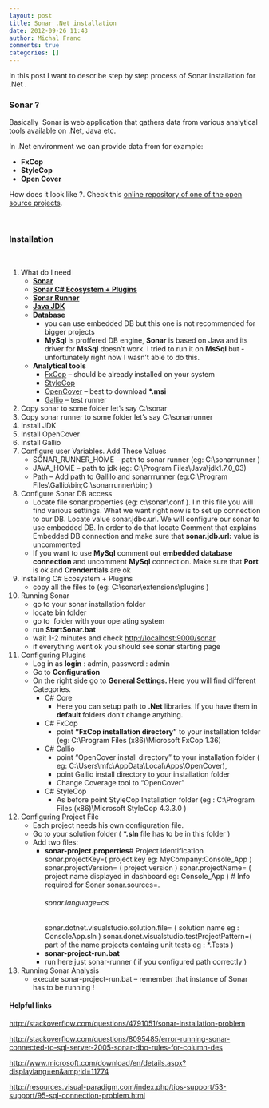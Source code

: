 ```yaml
---
layout: post
title: Sonar .Net installation
date: 2012-09-26 11:43
author: Michal Franc
comments: true
categories: []
---
```

In this post I want to describe step by step process of Sonar installation for .Net .
<h3>Sonar ?</h3>
Basically  Sonar<strong> </strong>is web application that gathers data from various analytical tools available on .Net, Java <strong></strong>etc.

In .Net environment we can provide data from for example:
<ul>
	<li><strong>FxCop </strong></li>
	<li><strong>StyleCop </strong></li>
	<li><strong>Open Cover </strong></li>
</ul>
How does it look like ?. Check this <a href="http://nemo.sonarsource.org/">online repository of one of the open source projects</a>.

&nbsp;
<h3>Installation</h3>
&nbsp;
<ol>
	<li>What do I need
<ul>
	<li><a href="http://www.sonarsource.org/downloads/"><strong>Sonar</strong></a><strong> </strong></li>
	<li><a href="http://docs.codehaus.org/download/attachments/201228384/CSharpPluginsEcosystem-1.4.zip?version=2&amp;modificationDate=1347376166648"><strong>Sonar C# Ecosystem + Plugins</strong></a></li>
	<li><a href="http://docs.codehaus.org/display/SONAR/Installing+and+Configuring+Sonar+Runner"><strong>Sonar Runner</strong></a></li>
	<li><a href="http://www.oracle.com/technetwork/java/javase/downloads/index.html"><strong>Java JDK</strong></a></li>
	<li><strong>Database</strong>
<ul>
	<li>you can use embedded DB but this one is not recommended for bigger projects</li>
	<li><strong>MySql</strong> is proffered DB engine, <strong>Sonar</strong> is based on Java and its driver for <strong>MsSql</strong> doesn’t work. I tried to run it on <strong>MsSql</strong> but -unfortunately right now I wasn’t able to do this.</li>
</ul>
</li>
	<li><strong>Analytical tools</strong>
<ul>
	<li><a href="http://www.microsoft.com/en-us/download/details.aspx?id=6544">FxCop</a> – should be already installed on your system</li>
	<li><a href="http://stylecop.codeplex.com">StyleCop</a></li>
	<li><a href="https://github.com/sawilde/opencover/downloads">OpenCover</a> – best to download <strong>*.msi</strong></li>
	<li><a href="http://www.gallio.org/">Gallio</a> – test runner</li>
</ul>
</li>
</ul>
</li>
	<li>Copy sonar to some folder let’s say C:\sonar</li>
	<li>Copy sonar runner to some folder let’s say C:\sonarrunner</li>
	<li>Install JDK</li>
	<li>Install OpenCover</li>
	<li>Install Gallio</li>
	<li>Configure user Variables. Add These Values
<ul>
	<li>SONAR_RUNNER_HOME – path to sonar runner (eg: C:\sonarrunner )</li>
	<li>JAVA_HOME – path to jdk (eg: C:\Program Files\Java\jdk1.7.0_03)</li>
	<li>Path – Add path to Gallilo and sonarrrunner (eg:C:\Program Files\Gallio\bin;C:\sonarrunner\bin; )</li>
</ul>
</li>
	<li>Configure Sonar DB access
<ul>
	<li>Locate file sonar.properties (eg: c:\sonar\conf ). I n this file you will find various settings. What we want right now is to set up connection to our DB. Locate value sonar.jdbc.url. We will configure our sonar to use embedded DB. In order to do that locate Comment that explains Embedded DB connection and make sure that <strong>sonar.jdb.url:</strong> value is uncommented</li>
	<li>If you want to use <strong>MySql</strong> comment out <strong>embedded database connection</strong> and uncomment <strong>MySql</strong> connection. Make sure that <strong>Port</strong> is ok and <strong>Crendentials</strong> are ok</li>
</ul>
</li>
	<li>Installing C# Ecosystem + Plugins
<ul>
	<li>copy all the files to (eg: C:\sonar\extensions\plugins )</li>
</ul>
</li>
	<li>Running Sonar
<ul>
	<li>go to your sonar installation folder</li>
	<li>locate bin folder</li>
	<li>go to  folder with your operating system</li>
	<li>run <strong>StartSonar.bat</strong></li>
	<li>wait 1-2 minutes and check <a href="http://localhost:9000/sonar">http://localhost:9000/sonar</a></li>
	<li>if everything went ok you should see sonar starting page</li>
</ul>
</li>
	<li>Configuring Plugins
<ul>
	<li>Log in as <strong>login</strong> : admin, password : admin</li>
	<li>Go to <strong>Configuration</strong></li>
	<li>On the right side go to <strong>General Settings. </strong>Here you will find different Categories.
<ul>
	<li>C# Core
<ul>
	<li>Here you can setup path to <strong>.Net</strong> libraries. If you have them in <strong>default </strong>folders don’t change anything.</li>
</ul>
</li>
	<li>C# FxCop
<ul>
	<li>point <strong>“FxCop installation directory”</strong> to your installation folder (eg: C:\Program Files (x86)\Microsoft FxCop 1.36)</li>
</ul>
</li>
	<li>C# Gallio
<ul>
	<li>point “OpenCover install directory” to your installation folder ( eg: C:\Users\mfc\AppData\Local\Apps\OpenCover),</li>
	<li>point Gallio install directory to your installation folder</li>
	<li>Change Coverage tool to “OpenCover”</li>
</ul>
</li>
	<li>C# StyleCop
<ul>
	<li>As before point StyleCop Installation folder (eg : C:\Program Files (x86)\Microsoft StyleCop 4.3.3.0 )</li>
</ul>
</li>
</ul>
</li>
</ul>
</li>
	<li>Configuring Project File
<ul>
	<li>Each project needs his own configuration file.</li>
	<li>Go to your solution folder ( <strong>*.sln</strong> file has to be in this folder )</li>
	<li>Add two files:
<ul>
	<li><strong>sonar-project.properties</strong># Project identification
sonar.projectKey=( project key eg: MyCompany:Console_App )
sonar.projectVersion= ( project version )
sonar.projectName= ( project name displayed in dashboard eg: Console_App )
# Info required for Sonar
sonar.sources=.&nbsp;
<h6>sonar.language=cs</h6>
sonar.dotnet.visualstudio.solution.file= ( solution name eg : ConsoleApp.sln )
sonar.donet.visualstudio.testProjectPattern=( part of the name projects containg unit tests eg : *.Tests )</li>
	<li><strong>sonar-project-run.bat</strong></li>
	<li>run here just sonar-runner ( if you configured path correctly )</li>
</ul>
</li>
</ul>
</li>
	<li>Running Sonar Analysis
<ul>
	<li>execute sonar-project-run.bat – remember that instance of Sonar has to be running !</li>
</ul>
</li>
</ol>
<h4>Helpful links</h4>
<a href="http://stackoverflow.com/questions/4791051/sonar-installation-problem">http://stackoverflow.com/questions/4791051/sonar-installation-problem</a>

<a href="http://stackoverflow.com/questions/8095485/error-running-sonar-connected-to-sql-server-2005-sonar-dbo-rules-for-column-des">http://stackoverflow.com/questions/8095485/error-running-sonar-connected-to-sql-server-2005-sonar-dbo-rules-for-column-des</a>

<a href="http://www.microsoft.com/download/en/details.aspx?displaylang=en&amp;id=11774">http://www.microsoft.com/download/en/details.aspx?displaylang=en&amp;id=11774</a>

<a href="http://resources.visual-paradigm.com/index.php/tips-support/53-support/95-sql-connection-problem.html">http://resources.visual-paradigm.com/index.php/tips-support/53-support/95-sql-connection-problem.html</a>
